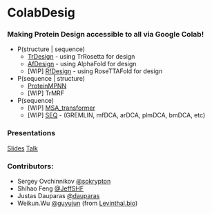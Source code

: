 # ColabDesig
### Making Protein Design accessible to all via Google Colab! 
- P(structure | sequence)
  - [TrDesign](/tr) - using TrRosetta for design
  - [AfDesign](/af) - using AlphaFold for design
  - [WIP] [RfDesign](https://github.com/RosettaCommons/RFDesign) - using RoseTTAFold for design
- P(sequence | structure)
  - [ProteinMPNN](/mpnn)
  - [WIP] TrMRF
- P(sequence)
  - [WIP] [MSA_transformer](/esm_msa)
  - [WIP] [SEQ](/seq) - (GREMLIN, mfDCA, arDCA, plmDCA, bmDCA, etc)

### Presentations
[Slides](https://docs.google.com/presentation/d/1Zy7lf_LBK0_G3e7YQLSPP5aj_-AR5I131fTsxJrLdg4/)
[Talk](https://www.youtube.com/watch?v=2HmXwlKWMVs)

### Contributors:
- Sergey Ovchinnikov [@sokrypton](https://github.com/sokrypton)
- Shihao Feng [@JeffSHF](https://github.com/JeffSHF)
- Justas Dauparas [@dauparas](https://github.com/dauparas)
- Weikun.Wu [@guyujun](https://github.com/guyujun) (from [Levinthal.bio](http://levinthal.bio/en/))

